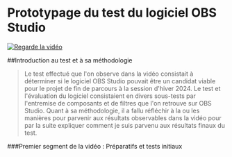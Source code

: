# Prototypage du test du logiciel OBS Studio

[![Regarde la vidéo](../prototypage/preview.png)](../prototypage/prototypage.mp4)

##Introduction au test et à sa méthodologie

>Le test effectué que l'on observe dans la vidéo consistait à déterminer si le logiciel OBS Studio pouvait être un candidat viable pour le projet de fin de parcours à la session d'hiver 2024. Le test et l'évaluation du logiciel consistaient en divers sous-tests par l'entremise de composants et de filtres que l'on retrouve sur OBS Studio. Quant à sa méthodologie, il a fallu réfléchir à la ou les manières pour parvenir aux résultats observables dans la vidéo pour par la suite expliquer comment je suis parvenu aux résultats finaux du test.

###Premier segment de la vidéo : Préparatifs et tests initiaux
